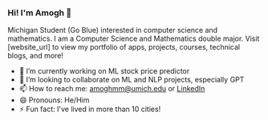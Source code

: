 ### Hi! I'm Amogh 👋

Michigan Student (Go Blue) interested in computer science and mathematics.  I am a Computer Science and Mathematics double major. Visit [website_url] to view my portfolio of apps, projects, courses, technical blogs, and more!

- 🔭 I’m currently working on ML stock price predictor
- 👯 I’m looking to collaborate on ML and NLP projects, especially GPT
- 📫 How to reach me: amoghmm@umich.edu or [LinkedIn](https://www.linkedin.com/in/amoghmadireddi/)
- 😄 Pronouns: He/Him
- ⚡ Fun fact: I've lived in more than 10 cities!
<!--
**amoghmadireddi/amoghmadireddi** is a ✨ _special_ ✨ repository because its `README.md` (this file) appears on your GitHub profile.

Here are some ideas to get you started:
///Want to get in touch? Contact me at amoghmm@umich.edu or message me on LinkedIn @amoghmadireddi!
- 🔭 I’m currently working on ...
- 🌱 I’m currently learning ...
- 👯 I’m looking to collaborate on ...
- 🤔 I’m looking for help with ...
- 💬 Ask me about ...
- 📫 How to reach me: ...
- 😄 Pronouns: ...
- ⚡ Fun fact: ...
-->
